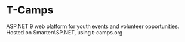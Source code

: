 # T-Camps
ASP.NET 9 web platform for youth events and volunteer opportunities. Hosted on SmarterASP.NET, using t-camps.org
